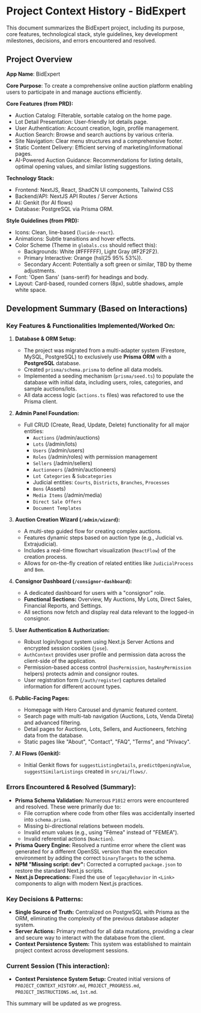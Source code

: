 # Project Context History - BidExpert

This document summarizes the BidExpert project, including its purpose, core features, technological stack, style guidelines, key development milestones, decisions, and errors encountered and resolved.

## Project Overview

**App Name**: BidExpert

**Core Purpose**: To create a comprehensive online auction platform enabling users to participate in and manage auctions efficiently.

**Core Features (from PRD):**
*   Auction Catalog: Filterable, sortable catalog on the home page.
*   Lot Detail Presentation: User-friendly lot details page.
*   User Authentication: Account creation, login, profile management.
*   Auction Search: Browse and search auctions by various criteria.
*   Site Navigation: Clear menu structures and a comprehensive footer.
*   Static Content Delivery: Efficient serving of marketing/informational pages.
*   AI-Powered Auction Guidance: Recommendations for listing details, optimal opening values, and similar listing suggestions.

**Technology Stack:**
*   Frontend: NextJS, React, ShadCN UI components, Tailwind CSS
*   Backend/API: NextJS API Routes / Server Actions
*   AI: Genkit (for AI flows)
*   Database: PostgreSQL via Prisma ORM.

**Style Guidelines (from PRD):**
*   Icons: Clean, line-based (`lucide-react`).
*   Animations: Subtle transitions and hover effects.
*   Color Scheme (Theme in `globals.css` should reflect this):
    *   Backgrounds: White (#FFFFFF), Light Gray (#F2F2F2).
    *   Primary Interactive: Orange (hsl(25 95% 53%)).
    *   Secondary Accent: Potentially a soft green or similar, TBD by theme adjustments.
*   Font: 'Open Sans' (sans-serif) for headings and body.
*   Layout: Card-based, rounded corners (8px), subtle shadows, ample white space.

## Development Summary (Based on Interactions)

### Key Features & Functionalities Implemented/Worked On:

1.  **Database & ORM Setup:**
    *   The project was migrated from a multi-adapter system (Firestore, MySQL, PostgreSQL) to exclusively use **Prisma ORM** with a **PostgreSQL** database.
    *   Created `prisma/schema.prisma` to define all data models.
    *   Implemented a seeding mechanism (`prisma/seed.ts`) to populate the database with initial data, including users, roles, categories, and sample auctions/lots.
    *   All data access logic (`actions.ts` files) was refactored to use the Prisma client.

2.  **Admin Panel Foundation:**
    *   Full CRUD (Create, Read, Update, Delete) functionality for all major entities:
        *   `Auctions` (/admin/auctions)
        *   `Lots` (/admin/lots)
        *   `Users` (/admin/users)
        *   `Roles` (/admin/roles) with permission management
        *   `Sellers` (/admin/sellers)
        *   `Auctioneers` (/admin/auctioneers)
        *   `Lot Categories` & `Subcategories`
        *   Judicial entities: `Courts`, `Districts`, `Branches`, `Processes`
        *   `Bens` (Assets)
        *   `Media Items` (/admin/media)
        *   `Direct Sale Offers`
        *   `Document Templates`

3.  **Auction Creation Wizard (`/admin/wizard`):**
    *   A multi-step guided flow for creating complex auctions.
    *   Features dynamic steps based on auction type (e.g., Judicial vs. Extrajudicial).
    *   Includes a real-time flowchart visualization (`ReactFlow`) of the creation process.
    *   Allows for on-the-fly creation of related entities like `JudicialProcess` and `Bem`.

4.  **Consignor Dashboard (`/consignor-dashboard`):**
    *   A dedicated dashboard for users with a "consignor" role.
    *   **Functional Sections:** Overview, My Auctions, My Lots, Direct Sales, Financial Reports, and Settings.
    *   All sections now fetch and display real data relevant to the logged-in consignor.

5.  **User Authentication & Authorization:**
    *   Robust login/logout system using Next.js Server Actions and encrypted session cookies (`jose`).
    *   `AuthContext` provides user profile and permission data across the client-side of the application.
    *   Permission-based access control (`hasPermission`, `hasAnyPermission` helpers) protects admin and consignor routes.
    *   User registration form (`/auth/register`) captures detailed information for different account types.

6.  **Public-Facing Pages:**
    *   Homepage with Hero Carousel and dynamic featured content.
    *   Search page with multi-tab navigation (Auctions, Lots, Venda Direta) and advanced filtering.
    *   Detail pages for Auctions, Lots, Sellers, and Auctioneers, fetching data from the database.
    *   Static pages like "About", "Contact", "FAQ", "Terms", and "Privacy".

7.  **AI Flows (Genkit):**
    *   Initial Genkit flows for `suggestListingDetails`, `predictOpeningValue`, `suggestSimilarListings` created in `src/ai/flows/`.

### Errors Encountered & Resolved (Summary):
*   **Prisma Schema Validation:** Numerous `P1012` errors were encountered and resolved. These were primarily due to:
    *   File corruption where code from other files was accidentally inserted into `schema.prisma`.
    *   Missing bi-directional relations between models.
    *   Invalid enum values (e.g., using "Fêmea" instead of "FEMEA").
    *   Invalid referential actions (`NoAction`).
*   **Prisma Query Engine:** Resolved a runtime error where the client was generated for a different OpenSSL version than the execution environment by adding the correct `binaryTargets` to the schema.
*   **NPM "Missing script: dev":** Corrected a corrupted `package.json` to restore the standard Next.js scripts.
*   **Next.js Deprecations:** Fixed the use of `legacyBehavior` in `<Link>` components to align with modern Next.js practices.

### Key Decisions & Patterns:
*   **Single Source of Truth:** Centralized on PostgreSQL with Prisma as the ORM, eliminating the complexity of the previous database adapter system.
*   **Server Actions:** Primary method for all data mutations, providing a clear and secure way to interact with the database from the client.
*   **Context Persistence System:** This system was established to maintain project context across development sessions.

### Current Session (This interaction):
*   **Context Persistence System Setup:** Created initial versions of `PROJECT_CONTEXT_HISTORY.md`, `PROJECT_PROGRESS.md`, `PROJECT_INSTRUCTIONS.md`, `1st.md`.

This summary will be updated as we progress.

